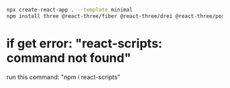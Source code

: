 ```sh
npx create-react-app . --template minimal
npm install three @react-three/fiber @react-three/drei @react-three/postprocessing
```

# if get error: "react-scripts: command not found"
run this command: "npm i react-scripts"
